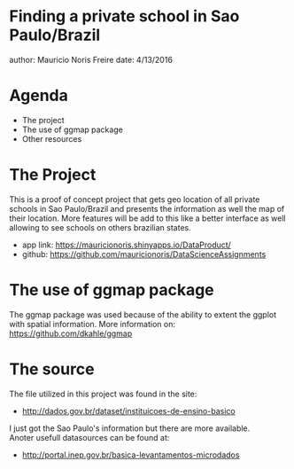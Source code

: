 Finding a private school in Sao Paulo/Brazil
========================================================
author: Mauricio Noris Freire
date:  4/13/2016

Agenda
========================================================


- The project
- The use of ggmap package
- Other resources

The Project
========================================================

This is a proof of concept project that gets geo location
of all private schools in Sao Paulo/Brazil and presents the
information as well the map of their location. More features
will be add to this like a better interface as well allowing
to see schools on others brazilian states.

- app link: https://mauricionoris.shinyapps.io/DataProduct/
- github: https://github.com/mauricionoris/DataScienceAssignments

The use of ggmap package
========================================================

The ggmap package was used because of the ability to extent the
ggplot with spatial information. More information on:
https://github.com/dkahle/ggmap

The source
========================================================

The file utilized in this project was found in the site:

- http://dados.gov.br/dataset/instituicoes-de-ensino-basico

I just got the Sao Paulo's information but there are more available.  
Anoter usefull datasources can be found at:

- http://portal.inep.gov.br/basica-levantamentos-microdados
